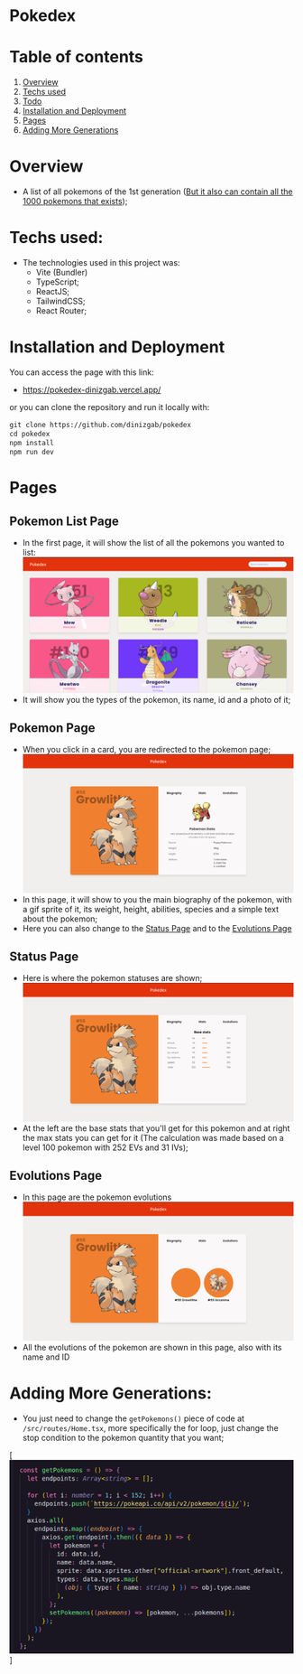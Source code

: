 # Pokedex

# Table of contents
1. [Overview](#overview)
2. [Techs used](#techs-used)
3. [Todo](#todo-list)
4. [Installation and Deployment](#installation-and-deployment)
4. [Pages](#pages)
5. [Adding More Generations](#adding-more-generations)


# Overview
- A list of all pokemons of the 1st generation ([But it also can contain all the 1000 pokemons that exists](#adding-more-generations));


# Techs used:
- The technologies used in this project was:
    - Vite (Bundler)
    - TypeScript;
    - ReactJS;
    - TailwindCSS;
    - React Router;

# Installation and Deployment
You can access the page with this link:
- https://pokedex-dinizgab.vercel.app/

or you can clone the repository and run it locally with:
```
git clone https://github.com/dinizgab/pokedex
cd pokedex
npm install
npm run dev
```

# Pages
## Pokemon List Page
- In the first page, it will show the list of all the pokemons you wanted to list:
![PokemonList](/public/list.png) 
- It will show you the types of the pokemon, its name, id and a photo of it;

## Pokemon Page
- When you click in a card, you are redirected to the pokemon page;
![PokemonList](/public/biography.png)
- In this page, it will show to you the main biography of the pokemon, with a gif sprite of it, its weight, height, abilities, species and a simple text about the pokemon;
- Here you can also change to the [Status Page](#status-page) and to the [Evolutions Page](#evolutions-page)

## Status Page
- Here is where the pokemon statuses are shown;
![PokemonProfile](/public/stats.png)
- At the left are the base stats that you'll get for this pokemon and at right the max stats you can get for it (The calculation was made based on a level 100 pokemon with 252 EVs and 31 IVs);

## Evolutions Page
- In this page are the pokemon evolutions
![PokemonList](/public/evolutions.png)
- All the evolutions of the pokemon are shown in this page, also with its name and ID

# Adding More Generations:
- You just need to change the `getPokemons()` piece of code at `/src/routes/Home.tsx`, more specifically the for loop, just change the stop condition to the pokemon quantity that you want;

[![getPokemons](/public/getpokemons.png)]

